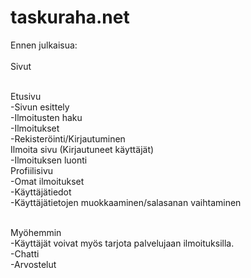 # taskuraha.net

Ennen julkaisua:
<br/>
<br/>Sivut

<br/>Etusivu
<br/>-Sivun esittely
<br/>-Ilmoitusten haku
<br/>-Ilmoitukset
<br/>-Rekisteröinti/Kirjautuminen
<br/>Ilmoita sivu (Kirjautuneet käyttäjät)
<br/>-Ilmoituksen luonti
<br/>Profiilisivu
<br/>-Omat ilmoitukset
<br/>-Käyttäjätiedot
<br/>-Käyttäjätietojen muokkaaminen/salasanan vaihtaminen

<br/>Myöhemmin
<br/>-Käyttäjät voivat myös tarjota palvelujaan ilmoituksilla.
<br/>-Chatti
<br/>-Arvostelut
